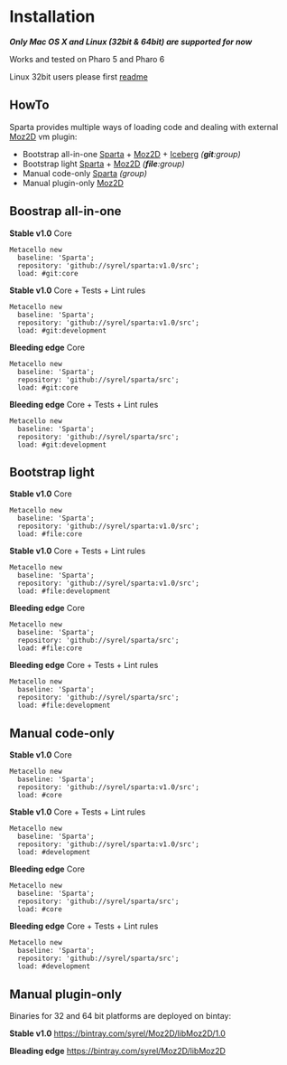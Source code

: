 # Installation

___Only Mac OS X and Linux (32bit & 64bit) are supported for now___

Works and tested on Pharo 5 and Pharo 6

Linux 32bit users please first [readme](http://example.com)

## HowTo

Sparta provides multiple ways of loading code and dealing with external [Moz2D](https://github.com/syrel/Moz2D) vm plugin:

- Bootstrap all-in-one [Sparta](https://github.com/syrel/Sparta) + [Moz2D](https://github.com/syrel/Moz2D) + [Iceberg](https://github.com/npasserini/iceberg) *(__git__:group)*
- Bootstrap light [Sparta](https://github.com/syrel/Sparta) + [Moz2D](https://github.com/syrel/Moz2D) *(__file__:group)*
- Manual code-only [Sparta](https://github.com/syrel/Sparta) *(group)*
- Manual plugin-only [Moz2D](https://github.com/syrel/Moz2D)

## Boostrap all-in-one

**Stable v1.0** Core
```
Metacello new
  baseline: 'Sparta';
  repository: 'github://syrel/sparta:v1.0/src';
  load: #git:core
```

**Stable v1.0** Core + Tests + Lint rules
```
Metacello new
  baseline: 'Sparta';
  repository: 'github://syrel/sparta:v1.0/src';
  load: #git:development
```

**Bleeding edge** Core
```
Metacello new
  baseline: 'Sparta';
  repository: 'github://syrel/sparta/src';
  load: #git:core
```

**Bleeding edge** Core + Tests + Lint rules
```
Metacello new
  baseline: 'Sparta';
  repository: 'github://syrel/sparta/src';
  load: #git:development
```

## Bootstrap light

**Stable v1.0** Core
```
Metacello new
  baseline: 'Sparta';
  repository: 'github://syrel/sparta:v1.0/src';
  load: #file:core
```

**Stable v1.0** Core + Tests + Lint rules
```
Metacello new
  baseline: 'Sparta';
  repository: 'github://syrel/sparta:v1.0/src';
  load: #file:development
```

**Bleeding edge** Core
```
Metacello new
  baseline: 'Sparta';
  repository: 'github://syrel/sparta/src';
  load: #file:core
```

**Bleeding edge** Core + Tests + Lint rules
```
Metacello new
  baseline: 'Sparta';
  repository: 'github://syrel/sparta/src';
  load: #file:development
```

## Manual code-only

**Stable v1.0** Core
```
Metacello new
  baseline: 'Sparta';
  repository: 'github://syrel/sparta:v1.0/src';
  load: #core
```

**Stable v1.0** Core + Tests + Lint rules
```
Metacello new
  baseline: 'Sparta';
  repository: 'github://syrel/sparta:v1.0/src';
  load: #development
```

**Bleeding edge** Core
```
Metacello new
  baseline: 'Sparta';
  repository: 'github://syrel/sparta/src';
  load: #core
```

**Bleeding edge** Core + Tests + Lint rules
```
Metacello new
  baseline: 'Sparta';
  repository: 'github://syrel/sparta/src';
  load: #development
```

## Manual plugin-only

Binaries for 32 and 64 bit platforms are deployed on bintay:

**Stable v1.0**
https://bintray.com/syrel/Moz2D/libMoz2D/1.0

**Bleading edge**
https://bintray.com/syrel/Moz2D/libMoz2D
